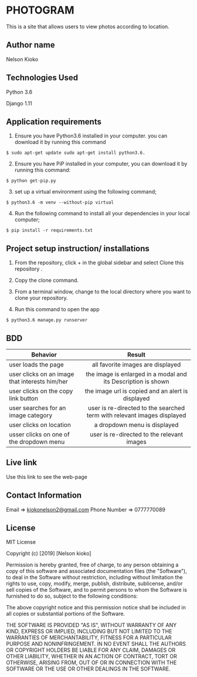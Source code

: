 # PHOTOGRAM

This is a site that allows users to view photos according to location.

## Author name

Nelson Kioko

## Technologies Used

Python 3.6

Django 1.11

## Application requirements

1. Ensure you have Python3.6 installed in your computer. you can download it by running this command

`$ sudo apt-get update sudo apt-get install python3.6.`

2. Ensure you have PiP installed in your computer, you can download it by running this command:

`$ python get-pip.py`

3. set up a virtual environment using the following command;

`$ python3.6 -m venv --without-pip virtual`

4. Run the following command to install all your dependencies in your local computer;

`$ pip install -r requirements.txt`

## Project setup instruction/ installations


1. From the repository, click + in the global sidebar and select Clone this repository .

2.  Copy the clone command.

3.  From a terminal window, change to the local directory where you want to clone your repository.



4. Run this command to open the app

`$ python3.6 manage.py runserver`


## BDD

| Behavior        | Result |
| ------------- |:----:|
| user loads the page | all favorite images are displayed |
| user clicks on an image that interests him/her | the image is enlarged in a modal and its Description is shown |
| user clicks on the copy link button | the image url is copied and an alert is displayed |
| user searches for an image category  | user is re-directed to the searched term with relevant images displayed |
| user clicks on location | a dropdown menu is displayed |
| usser clicks on one of the dropdown menu | user is re-directed to  the relevant images |



## Live link

Use this link to see the web-page



## Contact Information

Email => kiokonelson2@gmail.com
Phone Number => 0777770089

## License

MIT License

Copyright (c) [2019] [Nelson kioko]

Permission is hereby granted, free of charge, to any person obtaining a copy
of this software and associated documentation files (the "Software"), to deal
in the Software without restriction, including without limitation the rights
to use, copy, modify, merge, publish, distribute, sublicense, and/or sell
copies of the Software, and to permit persons to whom the Software is
furnished to do so, subject to the following conditions:

The above copyright notice and this permission notice shall be included in all
copies or substantial portions of the Software.

THE SOFTWARE IS PROVIDED "AS IS", WITHOUT WARRANTY OF ANY KIND, EXPRESS OR
IMPLIED, INCLUDING BUT NOT LIMITED TO THE WARRANTIES OF MERCHANTABILITY,
FITNESS FOR A PARTICULAR PURPOSE AND NONINFRINGEMENT. IN NO EVENT SHALL THE
AUTHORS OR COPYRIGHT HOLDERS BE LIABLE FOR ANY CLAIM, DAMAGES OR OTHER
LIABILITY, WHETHER IN AN ACTION OF CONTRACT, TORT OR OTHERWISE, ARISING FROM,
OUT OF OR IN CONNECTION WITH THE SOFTWARE OR THE USE OR OTHER DEALINGS IN THE
SOFTWARE.
